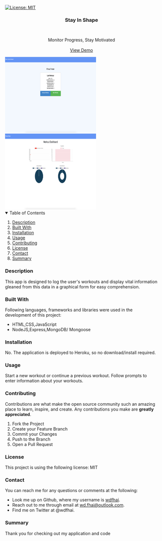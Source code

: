 [![License: MIT](https://img.shields.io/badge/License-MIT-yellow.svg)](https://opensource.org/licenses/MIT)

<div align="center">
    <h3 align="center">Stay In Shape</h3>
    <br />
    <p align="center">
    Monitor Progress, Stay Motivated
    <br />
    <br />
    <a href="https://stay-in-shape.herokuapp.com/">View Demo</a>
    </p>
</div>

<img src="./assets/images/preview.png" alt="project preview img" style="height: 250px; width: 300px;">

<br />

<img src="./assets/images/preview2.png" alt="project preview img" style="height: 250px; width: 300px;">

<details open="open">
    <summary>Table of Contents</summary>
    <ol>
        <li><a href="#about-the-project">Description</a></li>
        <li><a href="#built-with">Built With</a></li></li>
        <li><a href="#installation">Installation</a></li>
        <li><a href="#usage">Usage</a></li>
        <li><a href="#contributing">Contributing</a></li>
        <li><a href="#license">License</a></li>
        <li><a href="#contact">Contact</a></li>
        <li><a href="#summary">Summary</a></li>
    </ol>
</details>

### Description

This app is designed to log the user's workouts and display vital information gleaned from this data in a graphical form for easy comprehension.

### Built With

Following languages, frameworks and libraries were used in the development of this project:

- HTML,CSS,JavaScript
- NodeJS,Express,MongoDB/ Mongoose

### Installation

No. The application is deployed to Heroku, so no download/install required.

### Usage

Start a new workout or continue a previous workout. Follow prompts to enter information about your workouts.

### Contributing

Contributions are what make the open source community such an amazing place to learn, inspire, and create. Any contributions you make are **greatly appreciated**.

1. Fork the Project
2. Create your Feature Branch
3. Commit your Changes
4. Push to the Branch
5. Open a Pull Request

### License

This project is using the following license: MIT

### Contact

You can reach me for any questions or comments at the following:

- Look me up on Github, where my username is <span><a href="https://github.com/wdfhai">wdfhai</a></span>.
- Reach out to me through email at wd.fhai@outlook.com.
- Find me on Twitter at @wdfhai.

### Summary

Thank you for checking out my application and code
